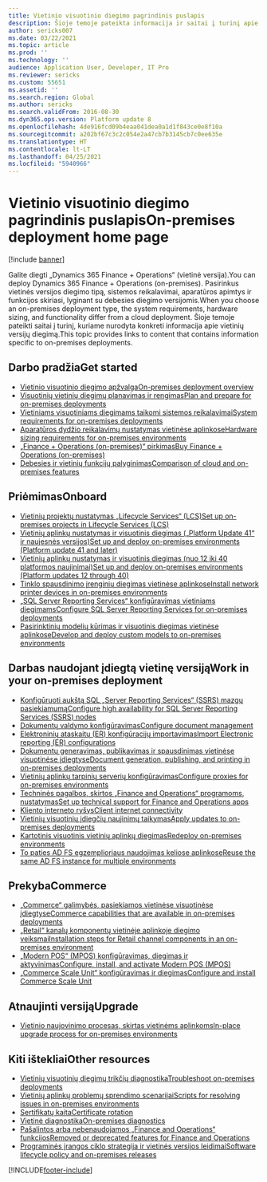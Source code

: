 ```yaml
---
title: Vietinio visuotinio diegimo pagrindinis puslapis
description: Šioje temoje pateikta informacija ir saitai į turinį apie vietinių versijų diegimą.
author: sericks007
ms.date: 03/22/2021
ms.topic: article
ms.prod: ''
ms.technology: ''
audience: Application User, Developer, IT Pro
ms.reviewer: sericks
ms.custom: 55651
ms.assetid: ''
ms.search.region: Global
ms.author: sericks
ms.search.validFrom: 2016-08-30
ms.dyn365.ops.version: Platform update 8
ms.openlocfilehash: 4de916fcd09b4eaa041dea0a1d1f843ce0e8f10a
ms.sourcegitcommit: a202bf67c3c2c054e2a47cb7b3145cb7c0ee635e
ms.translationtype: HT
ms.contentlocale: lt-LT
ms.lasthandoff: 04/25/2021
ms.locfileid: "5940966"
---
```

# <a name="on-premises-deployment-home-page"></a><span data-ttu-id="7a1da-103">Vietinio visuotinio diegimo pagrindinis puslapis</span><span class="sxs-lookup"><span data-stu-id="7a1da-103">On-premises deployment home page</span></span>

[!include [banner](../includes/banner.md)]

<span data-ttu-id="7a1da-104">Galite diegti „Dynamics 365 Finance + Operations“ (vietinė versija).</span><span class="sxs-lookup"><span data-stu-id="7a1da-104">You can deploy Dynamics 365 Finance + Operations (on-premises).</span></span> <span data-ttu-id="7a1da-105">Pasirinkus vietinės versijos diegimo tipą, sistemos reikalavimai, aparatūros apimtys ir funkcijos skiriasi, lyginant su debesies diegimo versijomis.</span><span class="sxs-lookup"><span data-stu-id="7a1da-105">When you choose an on-premises deployment type, the system requirements, hardware sizing, and functionality differ from a cloud deployment.</span></span> <span data-ttu-id="7a1da-106">Šioje temoje pateikti saitai į turinį, kuriame nurodyta konkreti informacija apie vietinių versijų diegimą.</span><span class="sxs-lookup"><span data-stu-id="7a1da-106">This topic provides links to content that contains information specific to on-premises deployments.</span></span>

## <a name="get-started"></a><span data-ttu-id="7a1da-107">Darbo pradžia</span><span class="sxs-lookup"><span data-stu-id="7a1da-107">Get started</span></span>
- [<span data-ttu-id="7a1da-108">Vietinio visuotinio diegimo apžvalga</span><span class="sxs-lookup"><span data-stu-id="7a1da-108">On-premises deployment overview</span></span>](on-premises-overview.md)
- [<span data-ttu-id="7a1da-109">Visuotinių vietinių diegimų planavimas ir rengimas</span><span class="sxs-lookup"><span data-stu-id="7a1da-109">Plan and prepare for on-premises deployments</span></span>](plan-onprem-deployment.md)
- [<span data-ttu-id="7a1da-110">Vietiniams visuotiniams diegimams taikomi sistemos reikalavimai</span><span class="sxs-lookup"><span data-stu-id="7a1da-110">System requirements for on-premises deployments</span></span>](../../fin-ops/get-started/system-requirements-on-prem.md)
- [<span data-ttu-id="7a1da-111">Aparatūros dydžio reikalavimų nustatymas vietinėse aplinkose</span><span class="sxs-lookup"><span data-stu-id="7a1da-111">Hardware sizing requirements for on-premises environments</span></span>](../../fin-ops/get-started/hardware-sizing-on-premises-environments.md)
- [<span data-ttu-id="7a1da-112">„Finance + Operations (on-premises)“ pirkimas</span><span class="sxs-lookup"><span data-stu-id="7a1da-112">Buy Finance + Operations (on-premises)</span></span>](../../fin-ops/get-started/purchase-on-premises.md)
- [<span data-ttu-id="7a1da-113">Debesies ir vietinių funkcijų palyginimas</span><span class="sxs-lookup"><span data-stu-id="7a1da-113">Comparison of cloud and on-premises features</span></span>](../../fin-ops/get-started/cloud-prem-comparison.md)

## <a name="onboard"></a><span data-ttu-id="7a1da-114">Priėmimas</span><span class="sxs-lookup"><span data-stu-id="7a1da-114">Onboard</span></span>
- [<span data-ttu-id="7a1da-115">Vietinių projektų nustatymas „Lifecycle Services“ (LCS)</span><span class="sxs-lookup"><span data-stu-id="7a1da-115">Set up on-premises projects in Lifecycle Services (LCS)</span></span>](../lifecycle-services/lbd-create-lcs-on-prem-project.md)
- [<span data-ttu-id="7a1da-116">Vietinių aplinkų nustatymas ir visuotinis diegimas („Platform Update 41“ ir naujesnės versijos)</span><span class="sxs-lookup"><span data-stu-id="7a1da-116">Set up and deploy on-premises environments (Platform update 41 and later)</span></span>](setup-deploy-on-premises-pu41.md)
- [<span data-ttu-id="7a1da-117">Vietinių aplinkų nustatymas ir visuotinis diegimas (nuo 12 iki 40 platformos naujinimai)</span><span class="sxs-lookup"><span data-stu-id="7a1da-117">Set up and deploy on-premises environments (Platform updates 12 through 40)</span></span>](setup-deploy-on-premises-pu12.md)
- [<span data-ttu-id="7a1da-118">Tinklo spausdinimo įrenginių diegimas vietinėse aplinkose</span><span class="sxs-lookup"><span data-stu-id="7a1da-118">Install network printer devices in on-premises environments</span></span>](../analytics/install-network-printer-onprem.md)
- [<span data-ttu-id="7a1da-119">„SQL Server Reporting Services“ konfigūravimas vietiniams diegimams</span><span class="sxs-lookup"><span data-stu-id="7a1da-119">Configure SQL Server Reporting Services for on-premises deployments</span></span>](../analytics/configure-ssrs-on-premises.md)
- [<span data-ttu-id="7a1da-120">Pasirinktinių modelių kūrimas ir visuotinis diegimas vietinėse aplinkose</span><span class="sxs-lookup"><span data-stu-id="7a1da-120">Develop and deploy custom models to on-premises environments</span></span>](develop-deploy-custom-models-on-premises.md)

## <a name="work-in-your-on-premises-deployment"></a><span data-ttu-id="7a1da-121">Darbas naudojant įdiegtą vietinę versiją</span><span class="sxs-lookup"><span data-stu-id="7a1da-121">Work in your on-premises deployment</span></span>
- [<span data-ttu-id="7a1da-122">Konfigūruoti aukštą SQL „Server Reporting Services“ (SSRS) mazgų pasiekiamumą</span><span class="sxs-lookup"><span data-stu-id="7a1da-122">Configure high availability for SQL Server Reporting Services (SSRS) nodes</span></span>](onprem-SSRSHA.md)
- [<span data-ttu-id="7a1da-123">Dokumentų valdymo konfigūravimas</span><span class="sxs-lookup"><span data-stu-id="7a1da-123">Configure document management</span></span>](../../fin-ops/organization-administration/configure-document-management.md)
- [<span data-ttu-id="7a1da-124">Elektroninių ataskaitų (ER) konfigūracijų importavimas</span><span class="sxs-lookup"><span data-stu-id="7a1da-124">Import Electronic reporting (ER) configurations</span></span>](../analytics/electronic-reporting-import-ger-configurations.md)
- [<span data-ttu-id="7a1da-125">Dokumentų generavimas, publikavimas ir spausdinimas vietinėse visuotinėse įdiegtyse</span><span class="sxs-lookup"><span data-stu-id="7a1da-125">Document generation, publishing, and printing in on-premises deployments</span></span>](../analytics/printing-capabilities-on-premises.md)
- [<span data-ttu-id="7a1da-126">Vietinių aplinkų tarpinių serverių konfigūravimas</span><span class="sxs-lookup"><span data-stu-id="7a1da-126">Configure proxies for on-premises environments</span></span>](onprem-reverseproxy.md)
- [<span data-ttu-id="7a1da-127">Techninės pagalbos, skirtos „Finance and Operations“ programoms, nustatymas</span><span class="sxs-lookup"><span data-stu-id="7a1da-127">Set up technical support for Finance and Operations apps</span></span>](../lifecycle-services/support-experience.md)
- [<span data-ttu-id="7a1da-128">Kliento interneto ryšys</span><span class="sxs-lookup"><span data-stu-id="7a1da-128">Client internet connectivity</span></span>](../user-interface/client-disconnected.md)
- [<span data-ttu-id="7a1da-129">Vietinių visuotinių įdiegčių naujinimų taikymas</span><span class="sxs-lookup"><span data-stu-id="7a1da-129">Apply updates to on-premises deployments</span></span>](apply-updates-on-premises.md)
- [<span data-ttu-id="7a1da-130">Kartotinis visuotinis vietinių aplinkų diegimas</span><span class="sxs-lookup"><span data-stu-id="7a1da-130">Redeploy on-premises environments</span></span>](redeploy-on-prem.md)
- [<span data-ttu-id="7a1da-131">To paties AD FS egzemplioriaus naudojimas keliose aplinkose</span><span class="sxs-lookup"><span data-stu-id="7a1da-131">Reuse the same AD FS instance for multiple environments</span></span>](onprem-reuseadfs.md)

## <a name="commerce"></a><span data-ttu-id="7a1da-132">Prekyba</span><span class="sxs-lookup"><span data-stu-id="7a1da-132">Commerce</span></span>
- [<span data-ttu-id="7a1da-133">„Commerce“ galimybės, pasiekiamos vietinėse visuotinėse įdiegtyse</span><span class="sxs-lookup"><span data-stu-id="7a1da-133">Commerce capabilities that are available in on-premises deployments</span></span>](../../../commerce/retail-onprem.md)
- [<span data-ttu-id="7a1da-134">„Retail“ kanalų komponentų vietinėje aplinkoje diegimo veiksmai</span><span class="sxs-lookup"><span data-stu-id="7a1da-134">Installation steps for Retail channel components in an on-premises environment</span></span>](deploy-retail-onprem.md)
- [<span data-ttu-id="7a1da-135">„Modern POS“ (MPOS) konfigūravimas, diegimas ir aktyvinimas</span><span class="sxs-lookup"><span data-stu-id="7a1da-135">Configure, install, and activate Modern POS (MPOS)</span></span>](../../../commerce/retail-modern-pos-device-activation.md)
- [<span data-ttu-id="7a1da-136">„Commerce Scale Unit“ konfigūravimas ir diegimas</span><span class="sxs-lookup"><span data-stu-id="7a1da-136">Configure and install Commerce Scale Unit</span></span>](../../../commerce/dev-itpro/retail-store-scale-unit-configuration-installation.md)

## <a name="upgrade"></a><span data-ttu-id="7a1da-137">Atnaujinti versiją</span><span class="sxs-lookup"><span data-stu-id="7a1da-137">Upgrade</span></span>
- [<span data-ttu-id="7a1da-138">Vietinio naujovinimo procesas, skirtas vietinėms aplinkoms</span><span class="sxs-lookup"><span data-stu-id="7a1da-138">In-place upgrade process for on-premises environments</span></span>](../migration-upgrade/on-prem-upgrade.md)

## <a name="other-resources"></a><span data-ttu-id="7a1da-139">Kiti ištekliai</span><span class="sxs-lookup"><span data-stu-id="7a1da-139">Other resources</span></span>
- [<span data-ttu-id="7a1da-140">Vietinių visuotinių diegimų trikčių diagnostika</span><span class="sxs-lookup"><span data-stu-id="7a1da-140">Troubleshoot on-premises deployments</span></span>](troubleshoot-on-prem.md)
- [<span data-ttu-id="7a1da-141">Vietinių aplinkų problemų sprendimo scenarijai</span><span class="sxs-lookup"><span data-stu-id="7a1da-141">Scripts for resolving issues in on-premises environments</span></span>](onprem-tsg-implementations.md)
- [<span data-ttu-id="7a1da-142">Sertifikatų kaita</span><span class="sxs-lookup"><span data-stu-id="7a1da-142">Certificate rotation</span></span>](certificate-rotation-on-prem.md)
- [<span data-ttu-id="7a1da-143">Vietinė diagnostika</span><span class="sxs-lookup"><span data-stu-id="7a1da-143">On-premises diagnostics</span></span>](on-premises-diagnostics.md)
- [<span data-ttu-id="7a1da-144">Pašalintos arba nebenaudojamos „Finance and Operations“ funkcijos</span><span class="sxs-lookup"><span data-stu-id="7a1da-144">Removed or deprecated features for Finance and Operations</span></span>](../migration-upgrade/deprecated-features.md)
- [<span data-ttu-id="7a1da-145">Programinės įrangos ciklo strategija ir vietinės versijos leidimai</span><span class="sxs-lookup"><span data-stu-id="7a1da-145">Software lifecycle policy and on-premises releases</span></span>](../migration-upgrade/on-prem-version-update-policy.md)
 


[!INCLUDE[footer-include](../../../includes/footer-banner.md)]